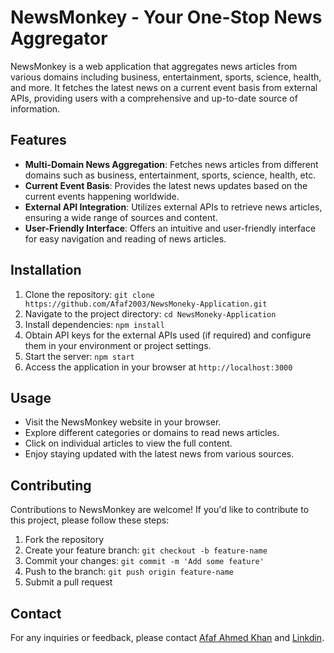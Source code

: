 # NewsMonkey - Your One-Stop News Aggregator


NewsMonkey is a web application that aggregates news articles from various domains including business, entertainment, sports, science, health, and more. It fetches the latest news on a current event basis from external APIs, providing users with a comprehensive and up-to-date source of information.

## Features

- **Multi-Domain News Aggregation**: Fetches news articles from different domains such as business, entertainment, sports, science, health, etc.
- **Current Event Basis**: Provides the latest news updates based on the current events happening worldwide.
- **External API Integration**: Utilizes external APIs to retrieve news articles, ensuring a wide range of sources and content.
- **User-Friendly Interface**: Offers an intuitive and user-friendly interface for easy navigation and reading of news articles.


## Installation

1. Clone the repository: `git clone https://github.com/Afaf2003/NewsMoneky-Application.git`
2. Navigate to the project directory: `cd NewsMoneky-Application`
3. Install dependencies: `npm install`
4. Obtain API keys for the external APIs used (if required) and configure them in your environment or project settings.
5. Start the server: `npm start`
6. Access the application in your browser at `http://localhost:3000`

## Usage

- Visit the NewsMonkey website in your browser.
- Explore different categories or domains to read news articles.
- Click on individual articles to view the full content.
- Enjoy staying updated with the latest news from various sources.

## Contributing

Contributions to NewsMonkey are welcome! If you'd like to contribute to this project, please follow these steps:

1. Fork the repository
2. Create your feature branch: `git checkout -b feature-name`
3. Commit your changes: `git commit -m 'Add some feature'`
4. Push to the branch: `git push origin feature-name`
5. Submit a pull request


## Contact

For any inquiries or feedback, please contact [Afaf Ahmed Khan](mailto:afafahmedkhan@gmail.com) and [Linkdin](https://www.linkedin.com/in/afaf-ahmed-khan-737235215/).

